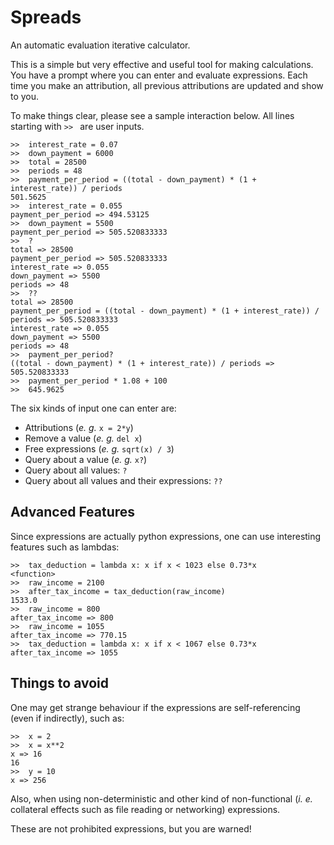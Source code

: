# Spreads

An automatic evaluation iterative calculator.

This is a simple but very effective and useful tool for making calculations.
You have a prompt where you can enter and evaluate expressions. Each time you
make an attribution, all previous attributions are updated and show to you.

To make things clear, please see a sample interaction below. All lines starting
with `>> ` are user inputs.

    >>  interest_rate = 0.07
    >>  down_payment = 6000
    >>  total = 28500
    >>  periods = 48
    >>  payment_per_period = ((total - down_payment) * (1 + interest_rate)) / periods
    501.5625
    >>  interest_rate = 0.055
    payment_per_period => 494.53125
    >>  down_payment = 5500
    payment_per_period => 505.520833333
    >>  ?
    total => 28500
    payment_per_period => 505.520833333
    interest_rate => 0.055
    down_payment => 5500
    periods => 48
    >>  ??
    total => 28500
    payment_per_period = ((total - down_payment) * (1 + interest_rate)) / periods => 505.520833333
    interest_rate => 0.055
    down_payment => 5500
    periods => 48
    >>  payment_per_period?
    ((total - down_payment) * (1 + interest_rate)) / periods => 505.520833333
    >>  payment_per_period * 1.08 + 100
    >>  645.9625

The six kinds of input one can enter are:

* Attributions (_e. g._ `x = 2*y`)
* Remove a value (_e. g._ `del x`)
* Free expressions (_e. g._ `sqrt(x) / 3`)
* Query about a value (_e. g._ `x?`)
* Query about all values: `?`
* Query about all values and their expressions: `??`

## Advanced Features

Since expressions are actually python expressions, one can use interesting
features such as lambdas:

    >>  tax_deduction = lambda x: x if x < 1023 else 0.73*x
    <function>
    >>  raw_income = 2100
    >>  after_tax_income = tax_deduction(raw_income)
    1533.0
    >>  raw_income = 800
    after_tax_income => 800
    >>  raw_income = 1055
    after_tax_income => 770.15
    >>  tax_deduction = lambda x: x if x < 1067 else 0.73*x
    after_tax_income => 1055

## Things to avoid

One may get strange behaviour if the expressions are self-referencing (even if
indirectly), such as:

    >>  x = 2
    >>  x = x**2
    x => 16
    16
    >>  y = 10
    x => 256

Also, when using non-deterministic and other kind of non-functional (_i. e._
collateral effects such as file reading or networking) expressions.

These are not prohibited expressions, but you are warned!

